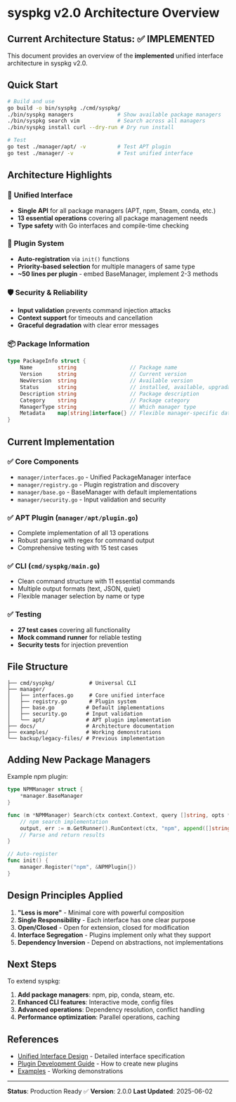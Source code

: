 # syspkg v2.0 Architecture Overview

## Current Architecture Status: ✅ IMPLEMENTED

This document provides an overview of the **implemented** unified interface architecture in syspkg v2.0.

## Quick Start

```bash
# Build and use
go build -o bin/syspkg ./cmd/syspkg/
./bin/syspkg managers              # Show available package managers
./bin/syspkg search vim            # Search across all managers
./bin/syspkg install curl --dry-run # Dry run install

# Test
go test ./manager/apt/ -v          # Test APT plugin
go test ./manager/ -v              # Test unified interface
```

## Architecture Highlights

### 🎯 **Unified Interface**
- **Single API** for all package managers (APT, npm, Steam, conda, etc.)
- **13 essential operations** covering all package management needs
- **Type safety** with Go interfaces and compile-time checking

### 🔌 **Plugin System**
- **Auto-registration** via `init()` functions
- **Priority-based selection** for multiple managers of same type
- **~50 lines per plugin** - embed BaseManager, implement 2-3 methods

### 🛡️ **Security & Reliability**
- **Input validation** prevents command injection attacks
- **Context support** for timeouts and cancellation
- **Graceful degradation** with clear error messages

### 📦 **Package Information**
```go
type PackageInfo struct {
    Name        string                 // Package name
    Version     string                 // Current version
    NewVersion  string                 // Available version
    Status      string                 // installed, available, upgradable
    Description string                 // Package description
    Category    string                 // Package category
    ManagerType string                 // Which manager type
    Metadata    map[string]interface{} // Flexible manager-specific data
}
```

## Current Implementation

### ✅ **Core Components**
- `manager/interfaces.go` - Unified PackageManager interface
- `manager/registry.go` - Plugin registration and discovery
- `manager/base.go` - BaseManager with default implementations
- `manager/security.go` - Input validation and security

### ✅ **APT Plugin** (`manager/apt/plugin.go`)
- Complete implementation of all 13 operations
- Robust parsing with regex for command output
- Comprehensive testing with 15 test cases

### ✅ **CLI** (`cmd/syspkg/main.go`)
- Clean command structure with 11 essential commands
- Multiple output formats (text, JSON, quiet)
- Flexible manager selection by name or type

### ✅ **Testing**
- **27 test cases** covering all functionality
- **Mock command runner** for reliable testing
- **Security tests** for injection prevention

## File Structure

```
├── cmd/syspkg/           # Universal CLI
├── manager/
│   ├── interfaces.go     # Core unified interface
│   ├── registry.go       # Plugin system
│   ├── base.go          # Default implementations
│   ├── security.go      # Input validation
│   └── apt/             # APT plugin implementation
├── docs/                # Architecture documentation
├── examples/            # Working demonstrations
└── backup/legacy-files/ # Previous implementation
```

## Adding New Package Managers

Example npm plugin:

```go
type NPMManager struct {
    *manager.BaseManager
}

func (m *NPMManager) Search(ctx context.Context, query []string, opts *manager.Options) ([]manager.PackageInfo, error) {
    // npm search implementation
    output, err := m.GetRunner().RunContext(ctx, "npm", append([]string{"search"}, query...))
    // Parse and return results
}

// Auto-register
func init() {
    manager.Register("npm", &NPMPlugin{})
}
```

## Design Principles Applied

1. **"Less is more"** - Minimal core with powerful composition
2. **Single Responsibility** - Each interface has one clear purpose
3. **Open/Closed** - Open for extension, closed for modification
4. **Interface Segregation** - Plugins implement only what they support
5. **Dependency Inversion** - Depend on abstractions, not implementations

## Next Steps

To extend syspkg:

1. **Add package managers**: npm, pip, conda, steam, etc.
2. **Enhanced CLI features**: Interactive mode, config files
3. **Advanced operations**: Dependency resolution, conflict handling
4. **Performance optimization**: Parallel operations, caching

## References

- [Unified Interface Design](UNIFIED_INTERFACE_DESIGN.md) - Detailed interface specification
- [Plugin Development Guide](PLUGIN_DEVELOPMENT.md) - How to create new plugins
- [Examples](../examples/) - Working demonstrations

---

**Status**: Production Ready ✅
**Version**: 2.0.0
**Last Updated**: 2025-06-02
